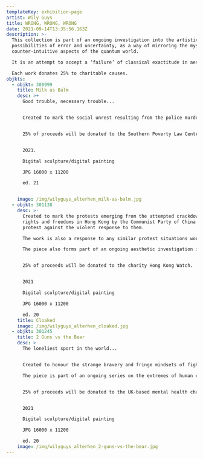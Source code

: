 ```yaml
---
templateKey: exhibition-page
artist: Wily Guys
title: WRONG, WRONG, WRONG
date: 2021-09-14T13:35:56.163Z
description: >-
  This collection is part of an ongoing investigation into the artistic
  possibilities of error and uncertainty, as a way of mirroring the mysterious,
  counter-intuitive aspects of the quantum world.

  It is an attempt to accept a ‘failure’ of classical exactitude in aesthetics, as a way of gaining a deeper understanding of the human perception of the world, particularly as that perception modulates in extreme contexts.

  Each work donates 25% to charitable causes.
objkts:
  - objkt: 300999
    title: Milk as Balm
    desc: >+
      Good trouble, necessary trouble...


      Created to mark the social unrest resulting from the police murder of George Floyd and the fight against institutional racism and other forms of discrimination worldwide. This work also forms part of an aesthetic investigation into reality vs unreality as a shifting analogy of quantum systems.


      25% of proceeds will be donated to the Southern Poverty Law Centre in the United States 


      2021.

      Digital sculpture/digital painting

      JPG 16000 x 11200

      ed. 21


    image: /img/wilyguys_alterhen_milk-as-balm.jpg
  - objkt: 301138
    desc: >-
      Created to mark the protests emerging from the attempted crackdown on
      rights and freedoms in Hong Kong by the Communist Party of China and to
      protest against the violent response to them. 

      The work is also a response to any similar protest situations worldwide and an attempt to highlight the profound importance of civil unrest. 

      The piece also forms part of an ongoing aesthetic investigation into reality vs unreality as a shifting analogy of quantum systems. 


      25% of proceeds will be donated to the charity Hong Kong Watch.


      2021

      Digital sculpture/digital painting

      JPG 16000 x 11200 

      ed. 20
    title: Cloaked
    image: /img/wilyguys_alterhen_cloaked.jpg
  - objkt: 301245
    title: 2 Guns vs the Bear
    desc: >
      The loneliest sport in the world...


      Created to honour the strange bravery and fringe mindsets of fight sport athletes. Here, Michael “2 Guns” Younis and Scott “The Bear” Trelford contest an amateur MMA bout at GTFP Fight Night 3 in Wolverhampton, UK, in 2016. Younis won by TKO (punches) after 1 minute of the first round.

      The piece is part of an ongoing series on the extremes of human existence, parallel to an aesthetic investigation into reality vs unreality as a shifting analogy of quantum systems. 


      25% of proceeds will be donated to the UK-based mental health charity Mind.


      2021

      Digital sculpture/digital painting

      JPG 16000 x 11200 

      ed. 20
    image: /img/wilyguys_alterhen_2-guns-vs-the-bear.jpg
---
```


